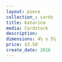 ```yaml
---
layout: piece
collection_: cards
title: Katarina
media: Cardstock
description:
dimensions: 4½ x 5½
price: $3.50
create_date: 2016
---
```

